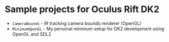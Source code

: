 Sample projects for Oculus Rift DK2
=======

- <code>CameraBounds</code>  - IR tracking camera bounds renderer (OpenGL)
- <code>MinimumOpenGL</code> - My personal minimum setup for DK2 development using OpenGL and SDL2
